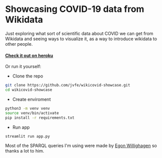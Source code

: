 # Showcasing COVID-19 data from Wikidata

Just exploring what sort of scientific data about COVID we can get from Wikidata and seeing ways to visualize it, as a way to introduce wikidata to other people. 

#### [Check it out on heroku](https://wikidata-covid.herokuapp.com/)

Or run it yourself:

* Clone the repo

```bash
git clone https://github.com/jvfe/wikicovid-showcase.git
cd wikicovid-showcase
```
* Create enviroment

```bash
python3 -m venv venv
source venv/bin/activate
pip install -r requirements.txt
```

* Run app

```bash
streamlit run app.py
```

Most of the SPARQL queries I'm using were made by [Egon Willighagen](https://github.com/egonw/SARS-CoV-2-Queries) so thanks a lot to him.
